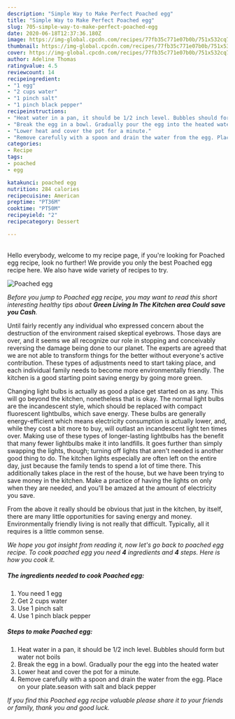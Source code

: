 ```yaml
---
description: "Simple Way to Make Perfect Poached egg"
title: "Simple Way to Make Perfect Poached egg"
slug: 705-simple-way-to-make-perfect-poached-egg
date: 2020-06-18T12:37:36.180Z
image: https://img-global.cpcdn.com/recipes/77fb35c771e07b0b/751x532cq70/poached-egg-recipe-main-photo.jpg
thumbnail: https://img-global.cpcdn.com/recipes/77fb35c771e07b0b/751x532cq70/poached-egg-recipe-main-photo.jpg
cover: https://img-global.cpcdn.com/recipes/77fb35c771e07b0b/751x532cq70/poached-egg-recipe-main-photo.jpg
author: Adeline Thomas
ratingvalue: 4.5
reviewcount: 14
recipeingredient:
- "1 egg"
- "2 cups water"
- "1 pinch salt"
- "1 pinch black pepper"
recipeinstructions:
- "Heat water in a pan, it should be 1/2 inch level. Bubbles should form but water not boils"
- "Break the egg in a bowl. Gradually pour the egg into the heated water"
- "Lower heat and cover the pot for a minute."
- "Remove carefully with a spoon and drain the water from the egg. Place on your plate.season with salt and black pepper"
categories:
- Recipe
tags:
- poached
- egg

katakunci: poached egg 
nutrition: 284 calories
recipecuisine: American
preptime: "PT36M"
cooktime: "PT50M"
recipeyield: "2"
recipecategory: Dessert

---
```

<br>
Hello everybody, welcome to my recipe page, if you're looking for Poached egg recipe, look no further! We provide you only the best Poached egg recipe here. We also have wide variety of recipes to try.
<br>


![Poached egg](https://img-global.cpcdn.com/recipes/77fb35c771e07b0b/751x532cq70/poached-egg-recipe-main-photo.jpg)

<i>Before you jump to Poached egg recipe, you may want to read this short interesting healthy tips about 
<strong>Green Living In The Kitchen area Could save you Cash</strong>.</i>
</br>

Until fairly recently any individual who expressed concern about the destruction of the environment raised skeptical eyebrows. Those days are over, and it seems we all recognize our role in stopping and conceivably reversing the damage being done to our planet. The experts are agreed that we are not able to transform things for the better without everyone's active contribution. These types of adjustments need to start taking place, and each individual family needs to become more environmentally friendly. The kitchen is a good starting point saving energy by going more green.

Changing light bulbs is actually as good a place get started on as any. This will go beyond the kitchen, nonetheless that is okay. The normal light bulbs are the incandescent style, which should be replaced with compact fluorescent lightbulbs, which save energy. These bulbs are generally energy-efficient which means electricity consumption is actually lower, and, while they cost a bit more to buy, will outlast an incandescent light ten times over. Making use of these types of longer-lasting lightbulbs has the benefit that many fewer lightbulbs make it into landfills. It goes further than simply swapping the lights, though; turning off lights that aren't needed is another good thing to do. The kitchen lights especially are often left on the entire day, just because the family tends to spend a lot of time there. This additionally takes place in the rest of the house, but we have been trying to save money in the kitchen. Make a practice of having the lights on only when they are needed, and you'll be amazed at the amount of electricity you save.

From the above it really should be obvious that just in the kitchen, by itself, there are many little opportunities for saving energy and money. Environmentally friendly living is not really that difficult. Typically, all it requires is a little common sense.


<i>We hope you got insight from reading it, now let's go back to poached egg recipe. To cook poached egg you need <strong>4</strong> ingredients and <strong>4</strong> steps. Here is how you cook it.
</i>

##### The ingredients needed to cook Poached egg:

1. You need 1 egg
1. Get 2 cups water
1. Use 1 pinch salt
1. Use 1 pinch black pepper


##### Steps to make Poached egg:

1. Heat water in a pan, it should be 1/2 inch level. Bubbles should form but water not boils
1. Break the egg in a bowl. Gradually pour the egg into the heated water
1. Lower heat and cover the pot for a minute.
1. Remove carefully with a spoon and drain the water from the egg. Place on your plate.season with salt and black pepper


<i>If you find this Poached egg recipe valuable please share it to your friends or family, thank you and good luck.</i>
